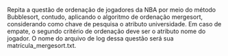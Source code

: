 Repita a questão de ordenação de jogadores da NBA por meio do método Bubblesort, contudo, aplicando o algoritmo de ordenação mergesort,
considerando como chave de pesquisa o atributo universidade. Em caso de empate, o segundo critério de ordenação deve ser o atributo nome do jogador.
O nome do arquivo de log dessa questão será sua matrícula_mergesort.txt.